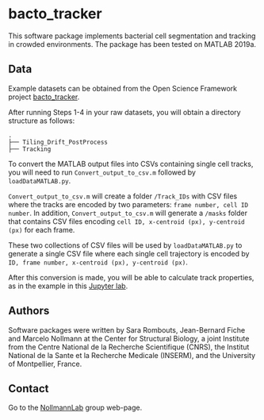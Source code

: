 # bacto_tracker

This software package implements bacterial cell segmentation and tracking in crowded environments. The package has been tested on MATLAB 2019a.

## Data

Example datasets can be obtained from the Open Science Framework project [bacto_tracker](https://osf.io/ux4h9/). 

After running Steps 1-4 in your raw datasets, you will obtain a directory structure as follows:

```
.
├── Tiling_Drift_PostProcess
├── Tracking

```

To convert the MATLAB output files into CSVs containing single cell tracks, you will need to run `Convert_output_to_csv.m` followed by `loadDataMATLAB.py`.

`Convert_output_to_csv.m` will create a folder `/Track_IDs` with CSV files where the tracks are encoded by two parameters: `frame number, cell ID number`. In addition, `Convert_output_to_csv.m` will generate a `/masks` folder that contains CSV files encoding `cell ID, x-centroid (px), y-centroid (px)` for each frame.

These two collections of CSV files will be used by `loadDataMATLAB.py` to generate a single CSV file where each single cell trajectory is encoded by `ID, frame number, x-centroid (px), y-centroid (px)`. 

After this conversion is made, you will be able to calculate track properties, as in the example in this [Jupyter lab]().



## Authors

Software packages were written by Sara Rombouts, Jean-Bernard Fiche and Marcelo Nollmann at the Center for Structural Biology, a joint Institute from the Centre National de la Recherche Scientifique (CNRS), the Institut National de la Sante et la Recherche Medicale (INSERM), and the University of Montpellier, France.

## Contact

Go to the [NollmannLab](https://www.nollmannlab.org/contact.html) group web-page.

